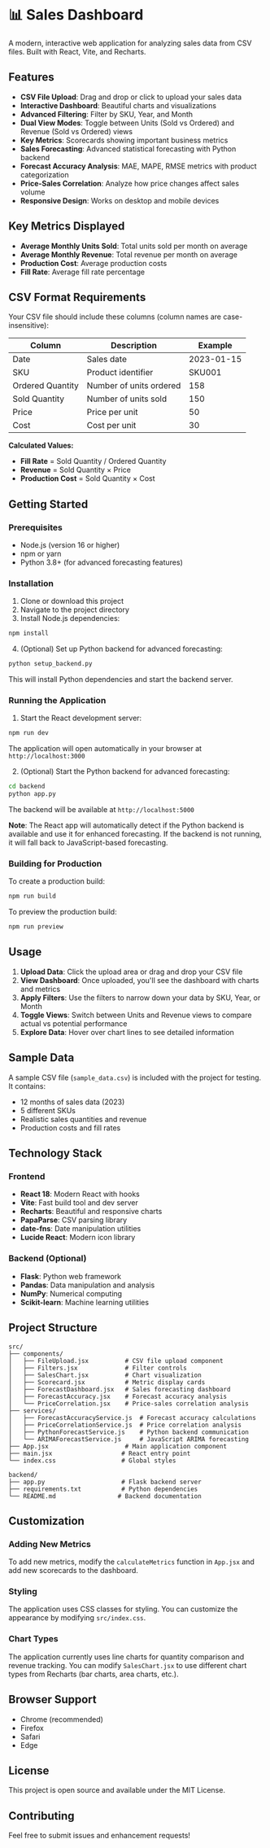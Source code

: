 # 📊 Sales Dashboard

A modern, interactive web application for analyzing sales data from CSV files. Built with React, Vite, and Recharts.

## Features

- **CSV File Upload**: Drag and drop or click to upload your sales data
- **Interactive Dashboard**: Beautiful charts and visualizations
- **Advanced Filtering**: Filter by SKU, Year, and Month
- **Dual View Modes**: Toggle between Units (Sold vs Ordered) and Revenue (Sold vs Ordered) views
- **Key Metrics**: Scorecards showing important business metrics
- **Sales Forecasting**: Advanced statistical forecasting with Python backend
- **Forecast Accuracy Analysis**: MAE, MAPE, RMSE metrics with product categorization
- **Price-Sales Correlation**: Analyze how price changes affect sales volume
- **Responsive Design**: Works on desktop and mobile devices

## Key Metrics Displayed

- **Average Monthly Units Sold**: Total units sold per month on average
- **Average Monthly Revenue**: Total revenue per month on average  
- **Production Cost**: Average production costs
- **Fill Rate**: Average fill rate percentage

## CSV Format Requirements

Your CSV file should include these columns (column names are case-insensitive):

| Column | Description | Example |
|--------|-------------|---------|
| Date | Sales date | 2023-01-15 |
| SKU | Product identifier | SKU001 |
| Ordered Quantity | Number of units ordered | 158 |
| Sold Quantity | Number of units sold | 150 |
| Price | Price per unit | 50 |
| Cost | Cost per unit | 30 |

**Calculated Values:**
- **Fill Rate** = Sold Quantity / Ordered Quantity
- **Revenue** = Sold Quantity × Price
- **Production Cost** = Sold Quantity × Cost

## Getting Started

### Prerequisites

- Node.js (version 16 or higher)
- npm or yarn
- Python 3.8+ (for advanced forecasting features)

### Installation

1. Clone or download this project
2. Navigate to the project directory
3. Install Node.js dependencies:

```bash
npm install
```

4. (Optional) Set up Python backend for advanced forecasting:

```bash
python setup_backend.py
```

This will install Python dependencies and start the backend server.

### Running the Application

1. Start the React development server:

```bash
npm run dev
```

The application will open automatically in your browser at `http://localhost:3000`

2. (Optional) Start the Python backend for advanced forecasting:

```bash
cd backend
python app.py
```

The backend will be available at `http://localhost:5000`

**Note**: The React app will automatically detect if the Python backend is available and use it for enhanced forecasting. If the backend is not running, it will fall back to JavaScript-based forecasting.

### Building for Production

To create a production build:

```bash
npm run build
```

To preview the production build:

```bash
npm run preview
```

## Usage

1. **Upload Data**: Click the upload area or drag and drop your CSV file
2. **View Dashboard**: Once uploaded, you'll see the dashboard with charts and metrics
3. **Apply Filters**: Use the filters to narrow down your data by SKU, Year, or Month
4. **Toggle Views**: Switch between Units and Revenue views to compare actual vs potential performance
5. **Explore Data**: Hover over chart lines to see detailed information

## Sample Data

A sample CSV file (`sample_data.csv`) is included with the project for testing. It contains:
- 12 months of sales data (2023)
- 5 different SKUs
- Realistic sales quantities and revenue
- Production costs and fill rates

## Technology Stack

### Frontend
- **React 18**: Modern React with hooks
- **Vite**: Fast build tool and dev server
- **Recharts**: Beautiful and responsive charts
- **PapaParse**: CSV parsing library
- **date-fns**: Date manipulation utilities
- **Lucide React**: Modern icon library

### Backend (Optional)
- **Flask**: Python web framework
- **Pandas**: Data manipulation and analysis
- **NumPy**: Numerical computing
- **Scikit-learn**: Machine learning utilities

## Project Structure

```
src/
├── components/
│   ├── FileUpload.jsx          # CSV file upload component
│   ├── Filters.jsx             # Filter controls
│   ├── SalesChart.jsx          # Chart visualization
│   ├── Scorecard.jsx           # Metric display cards
│   ├── ForecastDashboard.jsx   # Sales forecasting dashboard
│   ├── ForecastAccuracy.jsx    # Forecast accuracy analysis
│   └── PriceCorrelation.jsx    # Price-sales correlation analysis
├── services/
│   ├── ForecastAccuracyService.js  # Forecast accuracy calculations
│   ├── PriceCorrelationService.js  # Price correlation analysis
│   ├── PythonForecastService.js    # Python backend communication
│   └── ARIMAForecastService.js     # JavaScript ARIMA forecasting
├── App.jsx                     # Main application component
├── main.jsx                   # React entry point
└── index.css                  # Global styles

backend/
├── app.py                     # Flask backend server
├── requirements.txt           # Python dependencies
└── README.md                 # Backend documentation
```

## Customization

### Adding New Metrics

To add new metrics, modify the `calculateMetrics` function in `App.jsx` and add new scorecards to the dashboard.

### Styling

The application uses CSS classes for styling. You can customize the appearance by modifying `src/index.css`.

### Chart Types

The application currently uses line charts for quantity comparison and revenue tracking. You can modify `SalesChart.jsx` to use different chart types from Recharts (bar charts, area charts, etc.).

## Browser Support

- Chrome (recommended)
- Firefox
- Safari
- Edge

## License

This project is open source and available under the MIT License.

## Contributing

Feel free to submit issues and enhancement requests! 